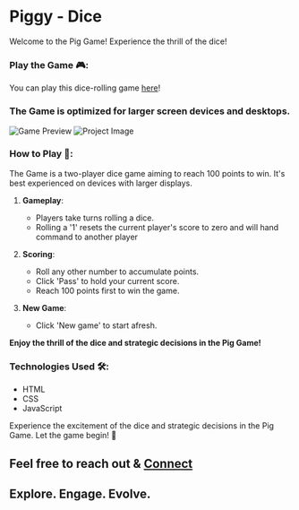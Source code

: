 # Piggy - Dice

Welcome to the Pig Game! Experience the thrill of the dice!

### Play the Game 🎮:

You can play this dice-rolling game [here](https://nittaany.github.io/piggyDice/)!

### The Game is optimized for larger screen devices and desktops.

![Game Preview](GAME_PREVIEW_IMAGE_URL)
![Project Image](https://drive.google.com/uc?export=view&id=18znDqhk7I-VCr_7E-U6W0EDpqNz5GDyy)

### How to Play 🎯:

The Game is a two-player dice game aiming to reach 100 points to win.
It's best experienced on devices with larger displays.

1. **Gameplay**:

   - Players take turns rolling a dice.
   - Rolling a '1' resets the current player's score to zero and will hand command to another player

2. **Scoring**:

   - Roll any other number to accumulate points.
   - Click 'Pass' to hold your current score.
   - Reach 100 points first to win the game.

3. **New Game**:
   - Click 'New game' to start afresh.

**Enjoy the thrill of the dice and strategic decisions in the Pig Game!**

### Technologies Used 🛠️:

- HTML
- CSS
- JavaScript

Experience the excitement of the dice and strategic decisions in the Pig Game. Let the game begin! 🎲

## Feel free to reach out & [Connect](https://www.linkedin.com/in/satyam-c/)

## Explore. Engage. Evolve.
